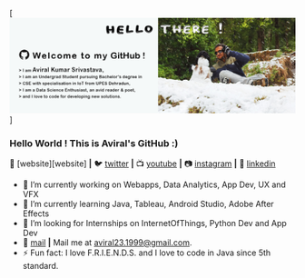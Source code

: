 [![bg][github]]

### Hello World ! This is Aviral's GitHub :)

🏡 [website][website] **|** 
🐦 [twitter][twitter] **|** 
📺 [youtube][youtube] **|** 
📷 [instagram][instagram] **|** 
👔 [linkedin][linkedin]

- 🔭 I’m currently working on Webapps, Data Analytics, App Dev, UX and VFX
- 🌱 I’m currently learning Java, Tableau, Android Studio, Adobe After Effects
- 👯 I’m looking for Internships on InternetOfThings, Python Dev and App Dev
- 💬 [mail][mail] **|**  Mail me at aviral23.1999@gmail.com.
- ⚡ Fun fact: I love F.R.I.E.N.D.S. and I love to code in Java since 5th standard.

[github]: https://github.com/aviraw/aviraw/blob/master/github.png
[twitter]: https://twitter.com/Aviral237
[youtube]: https://www.youtube.com/channel/UCI4D4bm6clAdmDNQNiWrcvw?view_as=subscriber
[instagram]: https://www.instagram.com/aviral_muriel_bing/
[linkedin]: https://www.linkedin.com/in/aviral-srivastava-3336b166/
[mail]: aviral23.1999@gmail.com

